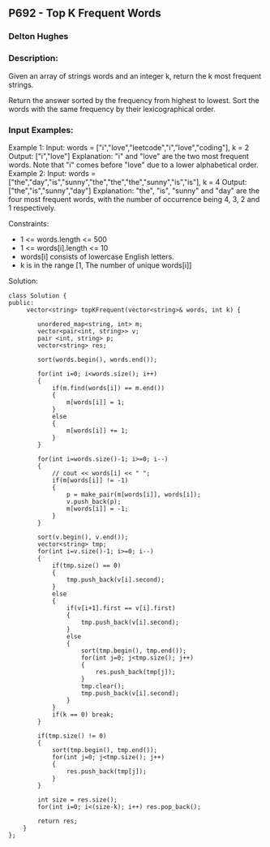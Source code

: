 ## P692 - Top K Frequent Words
### Delton Hughes
### Description:
Given an array of strings words and an integer k, return the k most frequent strings.

Return the answer sorted by the frequency from highest to lowest. Sort the words with the same frequency by their lexicographical order.

### Input Examples: 
Example 1: 
Input: words = ["i","love","leetcode","i","love","coding"], k = 2
Output: ["i","love"]
Explanation: "i" and "love" are the two most frequent words.
Note that "i" comes before "love" due to a lower alphabetical order.
Example 2: 
Input: words = ["the","day","is","sunny","the","the","the","sunny","is","is"], k = 4
Output: ["the","is","sunny","day"]
Explanation: "the", "is", "sunny" and "day" are the four most frequent words, with the number of occurrence being 4, 3, 2 and 1 respectively.

Constraints:
- 1 <= words.length <= 500
- 1 <= words[i].length <= 10
- words[i] consists of lowercase English letters.
- k is in the range [1, The number of unique words[i]]


Solution: 
```
class Solution {
public:
     vector<string> topKFrequent(vector<string>& words, int k) {
        
        unordered_map<string, int> m;
        vector<pair<int, string>> v;
        pair <int, string> p;
        vector<string> res;
        
        sort(words.begin(), words.end());
        
        for(int i=0; i<words.size(); i++)
        {
            if(m.find(words[i]) == m.end())
            {
                m[words[i]] = 1;
            }
            else
            {
                m[words[i]] += 1;
            }
        }
        
        for(int i=words.size()-1; i>=0; i--)
        {
            // cout << words[i] << " ";
            if(m[words[i]] != -1)
            {
                p = make_pair(m[words[i]], words[i]);
                v.push_back(p);
                m[words[i]] = -1;
            }
        }
        
        sort(v.begin(), v.end());
        vector<string> tmp;
        for(int i=v.size()-1; i>=0; i--)
        {
            if(tmp.size() == 0)
            {
                tmp.push_back(v[i].second);
            }
            else
            {
                if(v[i+1].first == v[i].first)
                {
                    tmp.push_back(v[i].second);
                }
                else
                {
                    sort(tmp.begin(), tmp.end());
                    for(int j=0; j<tmp.size(); j++)
                    {
                        res.push_back(tmp[j]);
                    }
                    tmp.clear();
                    tmp.push_back(v[i].second);
                }
            }
            if(k == 0) break;
        }
        
        if(tmp.size() != 0)
        {
            sort(tmp.begin(), tmp.end());
            for(int j=0; j<tmp.size(); j++)
            {
                res.push_back(tmp[j]);
            }
        }
        
        int size = res.size();
        for(int i=0; i<(size-k); i++) res.pop_back();
        
        return res;
    }
};
            
```
